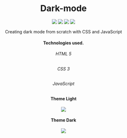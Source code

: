 <h1 align="center">Dark-mode</h1>

<p align="center">
 <img src="https://img.shields.io/github/license/Ias4g/dark-mode">
 <img src="https://img.shields.io/github/languages/count/Ias4g/dark-mode">
 <img src="https://img.shields.io/github/languages/top/Ias4g/dark-mode">
 <img src="https://img.shields.io/github/repo-size/Ias4g/dark-mode">
</p>

<p align="center">Creating dark mode from scratch with CSS and JavaScript</p>

<h4 align="center">Technologies used.</h4>
<h6 align="center">HTML 5</h6>
<h6 align="center">CSS 3</h6>
<h6 align="center">JavaScript</h6>

<h4 align="center">Theme Light</h4>
<p align="center">
 <img src="htps://user-images.githubusercontent.com/62667424/79051807-a949f380-7c08-11ea-8a6c-d867ccace054.png">
</p>

<h4 align="center">Theme Dark</h4><p align="center">
<p align="center">
 <img src="https://user-images.githubusercontent.com/62667424/79051805-a8b15d00-7c08-11ea-9d27-1f1c7e24c368.png">
</p>

